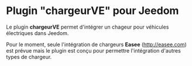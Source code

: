 # Plugin "chargeurVE" pour Jeedom
Le plugin **chargeurVE** permet d'intégrer un chageur pour véhicules électriques dans Jeedom.

Pour le moment, seule l'intégration de chargeurs **Easee** (http://easee.com) est prévue mais le plugin est conçu pour permettre l'intégration d'autres types de chargeur.

